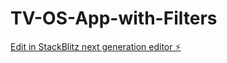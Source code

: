 # TV-OS-App-with-Filters

[Edit in StackBlitz next generation editor ⚡️](https://stackblitz.com/~/github.com/djraivis/TV-OS-App-with-Filters)